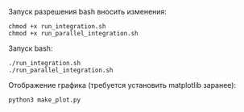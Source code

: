 Запуск разрешения bash вносить изменения:
```
chmod +x run_integration.sh
chmod +x run_parallel_integration.sh
```
Запуск bash:
```
./run_integration.sh
./run_parallel_integration.sh
```
Отображение графика (требуется установить matplotlib заранее): 
```
python3 make_plot.py
```